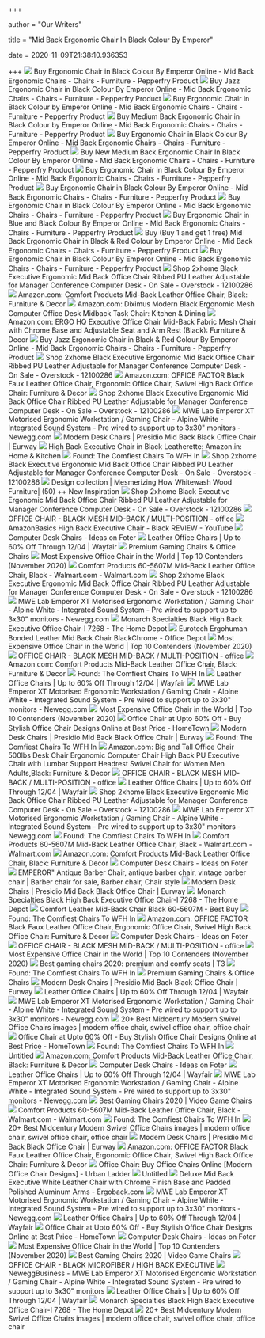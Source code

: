 +++
        
author = "Our Writers"
        
title = "Mid Back Ergonomic Chair In Black Colour By Emperor"
        
date = 2020-11-09T21:38:10.936353
        
+++
[ ![](https://ii1.pepperfry.com/media/catalog/product/m/i/1100x1210/mid-back-ergonomic-chair-in-black-colour-by-emperor-mid-back-ergonomic-chair-in-black-colour-by-empe-bhjolr.jpg)](https://ii1.pepperfry.com/media/catalog/product/m/i/1100x1210/mid-back-ergonomic-chair-in-black-colour-by-emperor-mid-back-ergonomic-chair-in-black-colour-by-empe-bhjolr.jpg) Buy Ergonomic Chair in Black Colour By Emperor Online - Mid Back Ergonomic  Chairs - Chairs - Furniture - Pepperfry Product
[ ![](https://ii1.pepperfry.com/media/catalog/product/j/a/568x625/jazz-high-back-ergonomic-chair-with-headrest-in-black-colour-by-emperor-jazz-high-back-ergonomic-cha-zsmeqn.jpg)](https://ii1.pepperfry.com/media/catalog/product/j/a/568x625/jazz-high-back-ergonomic-chair-with-headrest-in-black-colour-by-emperor-jazz-high-back-ergonomic-cha-zsmeqn.jpg) Buy Jazz Ergonomic Chair in Black Colour By Emperor Online - Mid Back  Ergonomic Chairs - Chairs - Furniture - Pepperfry Product
[ ![](https://ii1.pepperfry.com/media/catalog/product/e/r/568x625/ergonomic-chair-with-mesh-back-in-black-colour-by-emperor-ergonomic-chair-with-mesh-back-in-black-co-szxiz8.jpg)](https://ii1.pepperfry.com/media/catalog/product/e/r/568x625/ergonomic-chair-with-mesh-back-in-black-colour-by-emperor-ergonomic-chair-with-mesh-back-in-black-co-szxiz8.jpg) Buy Ergonomic Chair in Black Colour by Emperor Online - Mid Back Ergonomic  Chairs - Chairs - Furniture - Pepperfry Product
[ ![](https://ii1.pepperfry.com/media/catalog/product/m/e/568x625/medium-back-ergonomic-chair-in-black-colour-by-emperor-medium-back-ergonomic-chair-in-black-colour-b-w1smla.jpg)](https://ii1.pepperfry.com/media/catalog/product/m/e/568x625/medium-back-ergonomic-chair-in-black-colour-by-emperor-medium-back-ergonomic-chair-in-black-colour-b-w1smla.jpg) Buy Medium Back Ergonomic Chair in Black Colour by Emperor Online - Mid  Back Ergonomic Chairs - Chairs - Furniture - Pepperfry Product
[ ![](https://ii1.pepperfry.com/media/catalog/product/m/i/568x625/mid-back-ergonomic-chair-in-black-colour-by-emperor-mid-back-ergonomic-chair-in-black-colour-by-empe-7uj8kk.jpg)](https://ii1.pepperfry.com/media/catalog/product/m/i/568x625/mid-back-ergonomic-chair-in-black-colour-by-emperor-mid-back-ergonomic-chair-in-black-colour-by-empe-7uj8kk.jpg) Buy Ergonomic Chair in Black Colour By Emperor Online - Mid Back Ergonomic  Chairs - Chairs - Furniture - Pepperfry Product
[ ![](https://ii1.pepperfry.com/media/catalog/product/n/e/568x625/new-medium-back-ergonomic-chair-in-black-colour-by-emperor-new-medium-back-ergonomic-chair-in-black--1mzzfw.jpg)](https://ii1.pepperfry.com/media/catalog/product/n/e/568x625/new-medium-back-ergonomic-chair-in-black-colour-by-emperor-new-medium-back-ergonomic-chair-in-black--1mzzfw.jpg) Buy New Medium Back Ergonomic Chair In Black Colour By Emperor Online - Mid  Back Ergonomic Chairs - Chairs - Furniture - Pepperfry Product
[ ![](https://ii1.pepperfry.com/media/catalog/product/m/i/568x625/mid-back-ergonomic-chair-in-black-colour-by-emperor-mid-back-ergonomic-chair-in-black-colour-by-empe-kgtfdk.jpg)](https://ii1.pepperfry.com/media/catalog/product/m/i/568x625/mid-back-ergonomic-chair-in-black-colour-by-emperor-mid-back-ergonomic-chair-in-black-colour-by-empe-kgtfdk.jpg) Buy Ergonomic Chair in Black Colour By Emperor Online - Mid Back Ergonomic  Chairs - Chairs - Furniture - Pepperfry Product
[ ![](https://ii3.pepperfry.com/media/catalog/product/b/o/800x880/boom-high-back-ergonomic-chair-in-black-colour-by-emperor-boom-high-back-ergonomic-chair-in-black-co-acygk7.jpg)](https://ii3.pepperfry.com/media/catalog/product/b/o/800x880/boom-high-back-ergonomic-chair-in-black-colour-by-emperor-boom-high-back-ergonomic-chair-in-black-co-acygk7.jpg) Buy Ergonomic Chair in Black Colour By Emperor Online - Mid Back Ergonomic  Chairs - Chairs - Furniture - Pepperfry Product
[ ![](https://ii1.pepperfry.com/media/catalog/product/m/i/568x625/mid-back-ergonomic-chair-in-black-colour-by-emperor-mid-back-ergonomic-chair-in-black-colour-by-empe-xfcy30.jpg)](https://ii1.pepperfry.com/media/catalog/product/m/i/568x625/mid-back-ergonomic-chair-in-black-colour-by-emperor-mid-back-ergonomic-chair-in-black-colour-by-empe-xfcy30.jpg) Buy Ergonomic Chair in Black Colour By Emperor Online - Mid Back Ergonomic  Chairs - Chairs - Furniture - Pepperfry Product
[ ![](https://ii1.pepperfry.com/media/catalog/product/m/e/568x625/mesh-mid-back-ergonomic-chair-in-blue-and-black-colour-by-emperor-mesh-mid-back-ergonomic-chair-in-b-riknui.jpg)](https://ii1.pepperfry.com/media/catalog/product/m/e/568x625/mesh-mid-back-ergonomic-chair-in-blue-and-black-colour-by-emperor-mesh-mid-back-ergonomic-chair-in-b-riknui.jpg) Buy Ergonomic Chair in Blue and Black Colour By Emperor Online - Mid Back  Ergonomic Chairs - Chairs - Furniture - Pepperfry Product
[ ![](https://ii1.pepperfry.com/media/catalog/product/-/b/568x625/-buy-1-and-get-1-free---mid-back-ergonomic-chair-in-black---red-colour-by-emperor--buy-1-and-get-1-f-sbfxjz.jpg)](https://ii1.pepperfry.com/media/catalog/product/-/b/568x625/-buy-1-and-get-1-free---mid-back-ergonomic-chair-in-black---red-colour-by-emperor--buy-1-and-get-1-f-sbfxjz.jpg) Buy (Buy 1 and get 1 free) Mid Back Ergonomic Chair in Black & Red Colour  by Emperor Online - Mid Back Ergonomic Chairs - Chairs - Furniture -  Pepperfry Product
[ ![](https://ii1.pepperfry.com/media/catalog/product/m/i/568x625/mid-back-ergonomic-chair-in-black-colour-by-emperor-mid-back-ergonomic-chair-in-black-colour-by-empe-8ksaym.jpg)](https://ii1.pepperfry.com/media/catalog/product/m/i/568x625/mid-back-ergonomic-chair-in-black-colour-by-emperor-mid-back-ergonomic-chair-in-black-colour-by-empe-8ksaym.jpg) Buy Ergonomic Chair in Black Colour By Emperor Online - Mid Back Ergonomic  Chairs - Chairs - Furniture - Pepperfry Product
[ ![](https://ak1.ostkcdn.com/images/products/is/images/direct/19fb16ccb1f8cede2f57c5d8ba631215e989f08b/2xhome-Black-Executive-Ergonomic-Mid-Back-Office-Chair-Ribbed-PU-Leather-Adjustable-for-Manager-Conference-Computer-Desk.jpg)](https://ak1.ostkcdn.com/images/products/is/images/direct/19fb16ccb1f8cede2f57c5d8ba631215e989f08b/2xhome-Black-Executive-Ergonomic-Mid-Back-Office-Chair-Ribbed-PU-Leather-Adjustable-for-Manager-Conference-Computer-Desk.jpg) Shop 2xhome Black Executive Ergonomic Mid Back Office Chair Ribbed PU  Leather Adjustable for Manager Conference Computer Desk - On Sale -  Overstock - 12100286
[ ![](https://images-na.ssl-images-amazon.com/images/I/81Iaz%2B9ZBbL._AC_SY679_.jpg)](https://images-na.ssl-images-amazon.com/images/I/81Iaz%2B9ZBbL._AC_SY679_.jpg) Amazon.com: Comfort Products Mid-Back Leather Office Chair, Black: Furniture  & Decor
[ ![](https://images-na.ssl-images-amazon.com/images/I/61v2Wcz3VpL._AC_SX679_.jpg)](https://images-na.ssl-images-amazon.com/images/I/61v2Wcz3VpL._AC_SX679_.jpg) Amazon.com: Diximus Modern Black Ergonomic Mesh Computer Office Desk Midback  Task Chair: Kitchen & Dining
[ ![](https://images-na.ssl-images-amazon.com/images/I/71ivu7ic9%2BL._AC_SX450_.jpg)](https://images-na.ssl-images-amazon.com/images/I/71ivu7ic9%2BL._AC_SX450_.jpg) Amazon.com: ERGO HQ Executive Office Chair Mid-Back Fabric Mesh Chair with  Chrome Base and Adjustable Seat and Arm Rest (Black): Furniture & Decor
[ ![](https://ii1.pepperfry.com/media/catalog/product/j/a/568x625/jazz-high-back-ergonomic-chair-in-black---red-colour-by-emperor-jazz-high-back-ergonomic-chair-in-bl-pksfes.jpg)](https://ii1.pepperfry.com/media/catalog/product/j/a/568x625/jazz-high-back-ergonomic-chair-in-black---red-colour-by-emperor-jazz-high-back-ergonomic-chair-in-bl-pksfes.jpg) Buy Jazz Ergonomic Chair in Black & Red Colour By Emperor Online - Mid Back  Ergonomic Chairs - Chairs - Furniture - Pepperfry Product
[ ![](https://ak1.ostkcdn.com/images/products/is/images/direct/d14889e483284faeeb98b328ec1e3ca3aa364011/2xhome---Black---Mid-back---Ribbed-PU-leather-Adjustable-Seat-Office-Chair.jpg)](https://ak1.ostkcdn.com/images/products/is/images/direct/d14889e483284faeeb98b328ec1e3ca3aa364011/2xhome---Black---Mid-back---Ribbed-PU-leather-Adjustable-Seat-Office-Chair.jpg) Shop 2xhome Black Executive Ergonomic Mid Back Office Chair Ribbed PU  Leather Adjustable for Manager Conference Computer Desk - On Sale -  Overstock - 12100286
[ ![](https://images-na.ssl-images-amazon.com/images/I/71Tqbum0JgL._AC_SY606_.jpg)](https://images-na.ssl-images-amazon.com/images/I/71Tqbum0JgL._AC_SY606_.jpg) Amazon.com: OFFICE FACTOR Black Faux Leather Office Chair, Ergonomic Office  Chair, Swivel High Back Office Chair: Furniture & Decor
[ ![](https://ak1.ostkcdn.com/images/products/is/images/direct/0adbfc23ac6224b00c3958bd977107f9e171ac8c/2xhome-Black-Executive-Ergonomic-Mid-Back-Office-Chair-Ribbed-PU-Leather-Adjustable-for-Manager-Conference-Computer-Desk.jpg)](https://ak1.ostkcdn.com/images/products/is/images/direct/0adbfc23ac6224b00c3958bd977107f9e171ac8c/2xhome-Black-Executive-Ergonomic-Mid-Back-Office-Chair-Ribbed-PU-Leather-Adjustable-for-Manager-Conference-Computer-Desk.jpg) Shop 2xhome Black Executive Ergonomic Mid Back Office Chair Ribbed PU  Leather Adjustable for Manager Conference Computer Desk - On Sale -  Overstock - 12100286
[ ![](https://c1.neweggimages.com/ProductImageCompressAll1280/V15F_1314910233697671829fegfSysxy.jpg)](https://c1.neweggimages.com/ProductImageCompressAll1280/V15F_1314910233697671829fegfSysxy.jpg) MWE Lab Emperor XT Motorised Ergonomic Workstation / Gaming Chair - Alpine  White - Integrated Sound System - Pre wired to support up to 3x30" monitors  - Newegg.com
[ ![](https://www.eurway.com/Shared/Images/Product/Presidio-Mid-Back-Office-Chair-Black/presidio-mid-back-office-chair-black.jpg)](https://www.eurway.com/Shared/Images/Product/Presidio-Mid-Back-Office-Chair-Black/presidio-mid-back-office-chair-black.jpg) Modern Desk Chairs | Presidio Mid Back Black Office Chair | Eurway
[ ![](https://images-na.ssl-images-amazon.com/images/I/81yGNtQ7oJL._SX679_.jpg)](https://images-na.ssl-images-amazon.com/images/I/81yGNtQ7oJL._SX679_.jpg) High Back Executive Chair in Black Leatherette: Amazon.in: Home & Kitchen
[ ![](https://s.yimg.com/ny/api/res/1.2/DNdmW6MVYgw9iB.L09oJ_A--/YXBwaWQ9aGlnaGxhbmRlcjt3PTk2MDtoPTk2MA--/https://s.yimg.com/uu/api/res/1.2/lAd4QJ.y.pQ7Cm4k_HVpIA--~B/aD04MDA7dz04MDA7YXBwaWQ9eXRhY2h5b24-/https://media.zenfs.com/en/refinery29_778/14fb15ee43d688e9df5fc8801fb4e10b)](https://s.yimg.com/ny/api/res/1.2/DNdmW6MVYgw9iB.L09oJ_A--/YXBwaWQ9aGlnaGxhbmRlcjt3PTk2MDtoPTk2MA--/https://s.yimg.com/uu/api/res/1.2/lAd4QJ.y.pQ7Cm4k_HVpIA--~B/aD04MDA7dz04MDA7YXBwaWQ9eXRhY2h5b24-/https://media.zenfs.com/en/refinery29_778/14fb15ee43d688e9df5fc8801fb4e10b) Found: The Comfiest Chairs To WFH In
[ ![](https://ak1.ostkcdn.com/images/products/is/images/direct/c450036d1aa086545b472a30ab42fcf63ccc3559/2xhome---Black---Mid-back---Ribbed-PU-leather-Adjustable-Seat-Office-Chair.jpg)](https://ak1.ostkcdn.com/images/products/is/images/direct/c450036d1aa086545b472a30ab42fcf63ccc3559/2xhome---Black---Mid-back---Ribbed-PU-leather-Adjustable-Seat-Office-Chair.jpg) Shop 2xhome Black Executive Ergonomic Mid Back Office Chair Ribbed PU  Leather Adjustable for Manager Conference Computer Desk - On Sale -  Overstock - 12100286
[ ![](http://www.sswevents.com/cdn-l5/er/mesmerizing-white-black-steel-ergonomic-office-chair-fabric_office-furniture-ideas.jpg)](http://www.sswevents.com/cdn-l5/er/mesmerizing-white-black-steel-ergonomic-office-chair-fabric_office-furniture-ideas.jpg) Design collection | Mesmerizing How Whitewash Wood Furniture| (50) ++ New  Inspiration
[ ![](https://ak1.ostkcdn.com/images/products/is/images/direct/e1add714fa4ddae2601fb5045e4517da4e69e160/2xhome---Black---Mid-back---Ribbed-PU-leather-Adjustable-Seat-Office-Chair.jpg?impolicy=medium)](https://ak1.ostkcdn.com/images/products/is/images/direct/e1add714fa4ddae2601fb5045e4517da4e69e160/2xhome---Black---Mid-back---Ribbed-PU-leather-Adjustable-Seat-Office-Chair.jpg?impolicy=medium) Shop 2xhome Black Executive Ergonomic Mid Back Office Chair Ribbed PU  Leather Adjustable for Manager Conference Computer Desk - On Sale -  Overstock - 12100286
[ ![](http://www.monarchspec.com/pub/media/catalog/product/cache/1/image/468x367/e9c3970ab036de70892d86c6d221abfe/i/_/i_7265.jpg)](http://www.monarchspec.com/pub/media/catalog/product/cache/1/image/468x367/e9c3970ab036de70892d86c6d221abfe/i/_/i_7265.jpg) OFFICE CHAIR - BLACK MESH MID-BACK / MULTI-POSITION - office
[ ![](https://i.ytimg.com/vi/nXWu5Dk4-yw/mqdefault.jpg)](https://i.ytimg.com/vi/nXWu5Dk4-yw/mqdefault.jpg) AmazonBasics High Back Executive Chair - Black REVIEW - YouTube
[ ![](https://foter.com/photos/370/mid-back-leather-office-chair-4.jpg?s=pi)](https://foter.com/photos/370/mid-back-leather-office-chair-4.jpg?s=pi) Computer Desk Chairs - Ideas on Foter
[ ![](https://secure.img1-fg.wfcdn.com/im/14470526/compr-r85/9062/90621468/default.jpg)](https://secure.img1-fg.wfcdn.com/im/14470526/compr-r85/9062/90621468/default.jpg) Leather Office Chairs | Up to 60% Off Through 12/04 | Wayfair
[ ![](https://www.overclockers.co.uk/media/image/thumbnail/GC02BNC_233698_750x750.jpg)](https://www.overclockers.co.uk/media/image/thumbnail/GC02BNC_233698_750x750.jpg) Premium Gaming Chairs & Office Chairs
[ ![](https://images-na.ssl-images-amazon.com/images/I/4154luDLmIL.jpg)](https://images-na.ssl-images-amazon.com/images/I/4154luDLmIL.jpg) Most Expensive Office Chair in the World | Top 10 Contenders (November 2020)
[ ![](https://i5.walmartimages.com/asr/f956c21a-3953-4d70-b741-2655b53a368c_1.fd4e19257d93ae5c01a07aa6dbe480b9.jpeg?odnWidth=612&odnHeight=612&odnBg=ffffff)](https://i5.walmartimages.com/asr/f956c21a-3953-4d70-b741-2655b53a368c_1.fd4e19257d93ae5c01a07aa6dbe480b9.jpeg?odnWidth=612&odnHeight=612&odnBg=ffffff) Comfort Products 60-5607M Mid-Back Leather Office Chair, Black -  Walmart.com - Walmart.com
[ ![](https://ak1.ostkcdn.com/images/products/is/images/direct/180c54c13960c061526a484ebafcbf6ae6fabecf/2xhome-Black-Executive-Ergonomic-Mid-Back-Office-Chair-Ribbed-PU-Leather-Adjustable-for-Manager-Conference-Computer-Desk.jpg)](https://ak1.ostkcdn.com/images/products/is/images/direct/180c54c13960c061526a484ebafcbf6ae6fabecf/2xhome-Black-Executive-Ergonomic-Mid-Back-Office-Chair-Ribbed-PU-Leather-Adjustable-for-Manager-Conference-Computer-Desk.jpg) Shop 2xhome Black Executive Ergonomic Mid Back Office Chair Ribbed PU  Leather Adjustable for Manager Conference Computer Desk - On Sale -  Overstock - 12100286
[ ![](https://c1.neweggimages.com/ProductImageCompressAll300/ANC9S201103dLz12.jpg)](https://c1.neweggimages.com/ProductImageCompressAll300/ANC9S201103dLz12.jpg) MWE Lab Emperor XT Motorised Ergonomic Workstation / Gaming Chair - Alpine  White - Integrated Sound System - Pre wired to support up to 3x30" monitors  - Newegg.com
[ ![](https://images.homedepot-static.com/productImages/3617a6ff-2eb9-42c5-a505-56e35a02f877/svn/black-monarch-specialties-ergonomic-chairs-i-7268-64_1000.jpg)](https://images.homedepot-static.com/productImages/3617a6ff-2eb9-42c5-a505-56e35a02f877/svn/black-monarch-specialties-ergonomic-chairs-i-7268-64_1000.jpg) Monarch Specialties Black High Back Executive Office Chair-I 7268 - The  Home Depot
[ ![](https://media.officedepot.com/image/upload/b_rgb:FFFFFF,c_pad,dpr_1.0,f_auto,h_666,q_auto,w_500/c_pad,h_666,w_500/v1/products/424310/424310_p_eurotech_ergohuman_mid_back_lea_r_chair?pgw=1)](https://media.officedepot.com/image/upload/b_rgb:FFFFFF,c_pad,dpr_1.0,f_auto,h_666,q_auto,w_500/c_pad,h_666,w_500/v1/products/424310/424310_p_eurotech_ergohuman_mid_back_lea_r_chair?pgw=1) Eurotech Ergohuman Bonded Leather Mid Back Chair BlackChrome - Office Depot
[ ![](https://images-na.ssl-images-amazon.com/images/I/41RVXcv10gL.jpg)](https://images-na.ssl-images-amazon.com/images/I/41RVXcv10gL.jpg) Most Expensive Office Chair in the World | Top 10 Contenders (November 2020)
[ ![](http://www.monarchspec.com/pub/media/catalog/product/i/_/i_7265_la.jpg)](http://www.monarchspec.com/pub/media/catalog/product/i/_/i_7265_la.jpg) OFFICE CHAIR - BLACK MESH MID-BACK / MULTI-POSITION - office
[ ![](https://m.media-amazon.com/images/S/aplus-media/mg/9893bc2a-7f54-4750-90d3-8f8aea3e0810._SL300__.jpg)](https://m.media-amazon.com/images/S/aplus-media/mg/9893bc2a-7f54-4750-90d3-8f8aea3e0810._SL300__.jpg) Amazon.com: Comfort Products Mid-Back Leather Office Chair, Black: Furniture  & Decor
[ ![](https://s.yimg.com/ny/api/res/1.2/W5ep0LG4PIeccSqvnmz5RA--/YXBwaWQ9aGlnaGxhbmRlcjt3PTk2MDtoPTk2MA--/https://s.yimg.com/uu/api/res/1.2/K3gUOeVEGM8wXtXvZWpuKg--~B/aD03NTk7dz03NTk7YXBwaWQ9eXRhY2h5b24-/https://media.zenfs.com/en/refinery29_778/b63f04661eee29ee548270db419689cc)](https://s.yimg.com/ny/api/res/1.2/W5ep0LG4PIeccSqvnmz5RA--/YXBwaWQ9aGlnaGxhbmRlcjt3PTk2MDtoPTk2MA--/https://s.yimg.com/uu/api/res/1.2/K3gUOeVEGM8wXtXvZWpuKg--~B/aD03NTk7dz03NTk7YXBwaWQ9eXRhY2h5b24-/https://media.zenfs.com/en/refinery29_778/b63f04661eee29ee548270db419689cc) Found: The Comfiest Chairs To WFH In
[ ![](https://secure.img1-fg.wfcdn.com/im/40922918/resize-h600-w600%5Ecompr-r85/6435/6435809/Leather+Office+Chairs.jpg)](https://secure.img1-fg.wfcdn.com/im/40922918/resize-h600-w600%5Ecompr-r85/6435/6435809/Leather+Office+Chairs.jpg) Leather Office Chairs | Up to 60% Off Through 12/04 | Wayfair
[ ![](https://c1.neweggimages.com/ProductImage/V15F_131491023375444688kC0vO26sVM.jpg)](https://c1.neweggimages.com/ProductImage/V15F_131491023375444688kC0vO26sVM.jpg) MWE Lab Emperor XT Motorised Ergonomic Workstation / Gaming Chair - Alpine  White - Integrated Sound System - Pre wired to support up to 3x30" monitors  - Newegg.com
[ ![](https://images-na.ssl-images-amazon.com/images/I/41vGZBp3%2BjL.jpg)](https://images-na.ssl-images-amazon.com/images/I/41vGZBp3%2BjL.jpg) Most Expensive Office Chair in the World | Top 10 Contenders (November 2020)
[ ![](https://www.hometown.in/media/product/93/9553/67443/1-catalog_360.jpg)](https://www.hometown.in/media/product/93/9553/67443/1-catalog_360.jpg) Office Chair at Upto 60% Off - Buy Stylish Office Chair Designs Online at  Best Price - HomeTown
[ ![](https://www.eurway.com/Shared/Images/Product/Presidio-Mid-Back-Office-Chair-Black/presidio-mid-back-office-chair-black-back.jpg?bw=75&bh=75)](https://www.eurway.com/Shared/Images/Product/Presidio-Mid-Back-Office-Chair-Black/presidio-mid-back-office-chair-black-back.jpg?bw=75&bh=75) Modern Desk Chairs | Presidio Mid Back Black Office Chair | Eurway
[ ![](https://s.yimg.com/ny/api/res/1.2/BWqfHl6e7zpnbjzNXejBEA--/YXBwaWQ9aGlnaGxhbmRlcjt3PTk2MDtoPTk2MA--/https://s.yimg.com/uu/api/res/1.2/Piqzrz0apx8BgvVa5HIv8A--~B/aD04MDA7dz04MDA7YXBwaWQ9eXRhY2h5b24-/https://media.zenfs.com/en/refinery29_778/76b50074ff1187cbc64deacf18e99d2d)](https://s.yimg.com/ny/api/res/1.2/BWqfHl6e7zpnbjzNXejBEA--/YXBwaWQ9aGlnaGxhbmRlcjt3PTk2MDtoPTk2MA--/https://s.yimg.com/uu/api/res/1.2/Piqzrz0apx8BgvVa5HIv8A--~B/aD04MDA7dz04MDA7YXBwaWQ9eXRhY2h5b24-/https://media.zenfs.com/en/refinery29_778/76b50074ff1187cbc64deacf18e99d2d) Found: The Comfiest Chairs To WFH In
[ ![](https://images-na.ssl-images-amazon.com/images/I/51-Vj1C75sL._AC_SX679_.jpg)](https://images-na.ssl-images-amazon.com/images/I/51-Vj1C75sL._AC_SX679_.jpg) Amazon.com: Big and Tall Office Chair 500lbs Desk Chair Ergonomic Computer  Chair High Back PU Executive Chair with Lumbar Support Headrest Swivel Chair  for Women Men Adults,Black: Furniture & Decor
[ ![](http://www.monarchspec.com/pub/media/catalog/product/i/_/i_7265!f1.jpg)](http://www.monarchspec.com/pub/media/catalog/product/i/_/i_7265!f1.jpg) OFFICE CHAIR - BLACK MESH MID-BACK / MULTI-POSITION - office
[ ![](https://secure.img1-fg.wfcdn.com/im/36124313/compr-r85/1236/123651416/default.jpg)](https://secure.img1-fg.wfcdn.com/im/36124313/compr-r85/1236/123651416/default.jpg) Leather Office Chairs | Up to 60% Off Through 12/04 | Wayfair
[ ![](https://ak1.ostkcdn.com/images/products/is/images/direct/2a3298f6e994cb69364714fd8f934c1f39a29929/2xhome-Black-Executive-Ergonomic-Mid-Back-Office-Chair-Ribbed-PU-Leather-Adjustable-for-Manager-Conference-Computer-Desk.jpg)](https://ak1.ostkcdn.com/images/products/is/images/direct/2a3298f6e994cb69364714fd8f934c1f39a29929/2xhome-Black-Executive-Ergonomic-Mid-Back-Office-Chair-Ribbed-PU-Leather-Adjustable-for-Manager-Conference-Computer-Desk.jpg) Shop 2xhome Black Executive Ergonomic Mid Back Office Chair Ribbed PU  Leather Adjustable for Manager Conference Computer Desk - On Sale -  Overstock - 12100286
[ ![](https://c1.neweggimages.com/ProductImage/V15F_1314910233754446884iByegeYSS.jpg)](https://c1.neweggimages.com/ProductImage/V15F_1314910233754446884iByegeYSS.jpg) MWE Lab Emperor XT Motorised Ergonomic Workstation / Gaming Chair - Alpine  White - Integrated Sound System - Pre wired to support up to 3x30" monitors  - Newegg.com
[ ![](https://s.yimg.com/ny/api/res/1.2/3EIp94uSQ1spv.aHNwnMNQ--/YXBwaWQ9aGlnaGxhbmRlcjt3PTk2MDtoPTk2MA--/https://s.yimg.com/uu/api/res/1.2/LQYACUHnSDeuwoyVkupPTw--~B/aD04MDA7dz04MDA7YXBwaWQ9eXRhY2h5b24-/https://media.zenfs.com/en/refinery29_778/85e3837d41725c03e26d2a9d7bb01bde)](https://s.yimg.com/ny/api/res/1.2/3EIp94uSQ1spv.aHNwnMNQ--/YXBwaWQ9aGlnaGxhbmRlcjt3PTk2MDtoPTk2MA--/https://s.yimg.com/uu/api/res/1.2/LQYACUHnSDeuwoyVkupPTw--~B/aD04MDA7dz04MDA7YXBwaWQ9eXRhY2h5b24-/https://media.zenfs.com/en/refinery29_778/85e3837d41725c03e26d2a9d7bb01bde) Found: The Comfiest Chairs To WFH In
[ ![](https://i5.walmartimages.com/asr/8a99f06b-7039-4d1f-865b-046d838ef570_1.b70e18dea57bc93146ab56f9afad863e.jpeg?odnWidth=282&odnHeight=282&odnBg=ffffff)](https://i5.walmartimages.com/asr/8a99f06b-7039-4d1f-865b-046d838ef570_1.b70e18dea57bc93146ab56f9afad863e.jpeg?odnWidth=282&odnHeight=282&odnBg=ffffff) Comfort Products 60-5607M Mid-Back Leather Office Chair, Black -  Walmart.com - Walmart.com
[ ![](https://m.media-amazon.com/images/I/710vsMjIKQL._AC_UL400_.jpg)](https://m.media-amazon.com/images/I/710vsMjIKQL._AC_UL400_.jpg) Amazon.com: Comfort Products Mid-Back Leather Office Chair, Black: Furniture  & Decor
[ ![](https://foter.com/photos/205/flash-furniture-bt-660-1-bk-gg-mid-back-ergonomic-black-fabric-task-chair-with-adjustable-arms.jpg?s=t)](https://foter.com/photos/205/flash-furniture-bt-660-1-bk-gg-mid-back-ergonomic-black-fabric-task-chair-with-adjustable-arms.jpg?s=t) Computer Desk Chairs - Ideas on Foter
[ ![](https://i.pinimg.com/originals/f5/0d/f3/f50df3721cf241ed0bba61e3a1088269.jpg)](https://i.pinimg.com/originals/f5/0d/f3/f50df3721cf241ed0bba61e3a1088269.jpg) EMPEROR" Antique Barber Chair, antique barber chair, vintage barber chair |  Barber chair for sale, Barber chair, Chair style
[ ![](https://www.eurway.com/Shared/Images/Product/Presidio-Mid-Back-Office-Chair-Black/presidio-mid-back-office-chair-black-side.jpg?bw=75&bh=75)](https://www.eurway.com/Shared/Images/Product/Presidio-Mid-Back-Office-Chair-Black/presidio-mid-back-office-chair-black-side.jpg?bw=75&bh=75) Modern Desk Chairs | Presidio Mid Back Black Office Chair | Eurway
[ ![](https://images.homedepot-static.com/productImages/4e7e7e5a-ca1d-4a8b-a3d0-8fbda92ffded/svn/black-monarch-specialties-ergonomic-chairs-i-7268-c3_600.jpg)](https://images.homedepot-static.com/productImages/4e7e7e5a-ca1d-4a8b-a3d0-8fbda92ffded/svn/black-monarch-specialties-ergonomic-chairs-i-7268-c3_600.jpg) Monarch Specialties Black High Back Executive Office Chair-I 7268 - The  Home Depot
[ ![](https://pisces.bbystatic.com/image2/BestBuy_US/images/products/3524/3524082_sa.jpg)](https://pisces.bbystatic.com/image2/BestBuy_US/images/products/3524/3524082_sa.jpg) Comfort Leather Mid-Back Chair Black 60-5607M - Best Buy
[ ![](https://s.yimg.com/ny/api/res/1.2/jAyCM9uwIlse6VxyVdUQqw--/YXBwaWQ9aGlnaGxhbmRlcjt3PTk2MDtoPTk2MA--/https://s.yimg.com/uu/api/res/1.2/nhLNNr4MX1DXKMMy57qAMw--~B/aD0yNTAwO3c9MjUwMDthcHBpZD15dGFjaHlvbg--/https://media.zenfs.com/en/refinery29_778/5197f880efbe98fa38c85cde2a537d1c)](https://s.yimg.com/ny/api/res/1.2/jAyCM9uwIlse6VxyVdUQqw--/YXBwaWQ9aGlnaGxhbmRlcjt3PTk2MDtoPTk2MA--/https://s.yimg.com/uu/api/res/1.2/nhLNNr4MX1DXKMMy57qAMw--~B/aD0yNTAwO3c9MjUwMDthcHBpZD15dGFjaHlvbg--/https://media.zenfs.com/en/refinery29_778/5197f880efbe98fa38c85cde2a537d1c) Found: The Comfiest Chairs To WFH In
[ ![](https://m.media-amazon.com/images/S/aplus-media/sc/adf3cf70-7046-48a4-bd04-22d65056144f.__CR0,0,970,600_PT0_SX970_V1___.jpg)](https://m.media-amazon.com/images/S/aplus-media/sc/adf3cf70-7046-48a4-bd04-22d65056144f.__CR0,0,970,600_PT0_SX970_V1___.jpg) Amazon.com: OFFICE FACTOR Black Faux Leather Office Chair, Ergonomic Office  Chair, Swivel High Back Office Chair: Furniture & Decor
[ ![](https://foter.com/photos/361/mid-back-office-chair-4.jpg?s=pi)](https://foter.com/photos/361/mid-back-office-chair-4.jpg?s=pi) Computer Desk Chairs - Ideas on Foter
[ ![](http://www.monarchspec.com/pub/media/catalog/product/cache/1/thumbnail/308x216/beff4985b56e3afdbeabfc89641a4582/i/_/i_7244.jpg)](http://www.monarchspec.com/pub/media/catalog/product/cache/1/thumbnail/308x216/beff4985b56e3afdbeabfc89641a4582/i/_/i_7244.jpg) OFFICE CHAIR - BLACK MESH MID-BACK / MULTI-POSITION - office
[ ![](https://images-na.ssl-images-amazon.com/images/I/41p6ZAj5jwL.jpg)](https://images-na.ssl-images-amazon.com/images/I/41p6ZAj5jwL.jpg) Most Expensive Office Chair in the World | Top 10 Contenders (November 2020)
[ ![](https://cdn.mos.cms.futurecdn.net/zxPvL2EJDGyt78Yqh2EvQP.jpg)](https://cdn.mos.cms.futurecdn.net/zxPvL2EJDGyt78Yqh2EvQP.jpg) Best gaming chairs 2020: premium and comfy seats | T3
[ ![](https://s.yimg.com/ny/api/res/1.2/9nkeMIRyti.S0_Ae9tgGZA--/YXBwaWQ9aGlnaGxhbmRlcjt3PTk2MDtoPTk2MA--/https://s.yimg.com/uu/api/res/1.2/_RqPLNnRoQeOiE0IAdx9IQ--~B/aD04MDA7dz04MDA7YXBwaWQ9eXRhY2h5b24-/https://media.zenfs.com/en/refinery29_778/aec8dd97da622ca740e376af4f037af3)](https://s.yimg.com/ny/api/res/1.2/9nkeMIRyti.S0_Ae9tgGZA--/YXBwaWQ9aGlnaGxhbmRlcjt3PTk2MDtoPTk2MA--/https://s.yimg.com/uu/api/res/1.2/_RqPLNnRoQeOiE0IAdx9IQ--~B/aD04MDA7dz04MDA7YXBwaWQ9eXRhY2h5b24-/https://media.zenfs.com/en/refinery29_778/aec8dd97da622ca740e376af4f037af3) Found: The Comfiest Chairs To WFH In
[ ![](https://www.overclockers.co.uk/media/image/thumbnail/GC029NC_233710_750x750.jpg)](https://www.overclockers.co.uk/media/image/thumbnail/GC029NC_233710_750x750.jpg) Premium Gaming Chairs & Office Chairs
[ ![](https://www.eurway.com/Shared/Images/Product/Presidio-Mid-Back-Office-Chair-Black/presidio-mid-back-office-chair-dimension-drawing.jpg?bw=75&bh=75)](https://www.eurway.com/Shared/Images/Product/Presidio-Mid-Back-Office-Chair-Black/presidio-mid-back-office-chair-dimension-drawing.jpg?bw=75&bh=75) Modern Desk Chairs | Presidio Mid Back Black Office Chair | Eurway
[ ![](https://secure.img1-fg.wfcdn.com/im/62131931/compr-r85/1233/123331549/default.jpg)](https://secure.img1-fg.wfcdn.com/im/62131931/compr-r85/1233/123331549/default.jpg) Leather Office Chairs | Up to 60% Off Through 12/04 | Wayfair
[ ![](https://c1.neweggimages.com/ProductImage/V15F_131491023373204603t6hR7lWN9d.jpg)](https://c1.neweggimages.com/ProductImage/V15F_131491023373204603t6hR7lWN9d.jpg) MWE Lab Emperor XT Motorised Ergonomic Workstation / Gaming Chair - Alpine  White - Integrated Sound System - Pre wired to support up to 3x30" monitors  - Newegg.com
[ ![](https://i.pinimg.com/236x/e5/54/2a/e5542af88c2c13de1e807c81982eb19d--modern-office-chairs-executive-office-chairs.jpg)](https://i.pinimg.com/236x/e5/54/2a/e5542af88c2c13de1e807c81982eb19d--modern-office-chairs-executive-office-chairs.jpg) 20+ Best Midcentury Modern Swivel Office Chairs images | modern office chair,  swivel office chair, office chair
[ ![](https://www.hometown.in/media/product/81/1063/96783/1-catalog_360.jpg)](https://www.hometown.in/media/product/81/1063/96783/1-catalog_360.jpg) Office Chair at Upto 60% Off - Buy Stylish Office Chair Designs Online at  Best Price - HomeTown
[ ![](https://s.yimg.com/ny/api/res/1.2/_Ae5gKn.6yc3_iXS6Qxxtg--/YXBwaWQ9aGlnaGxhbmRlcjt3PTk2MDtoPTk2MA--/https://s.yimg.com/uu/api/res/1.2/vWJn_Myec5089K3gyPY3Wg--~B/aD02OTA7dz02OTA7YXBwaWQ9eXRhY2h5b24-/https://media.zenfs.com/en/refinery29_778/bb53169f72da9589a58b27d9c1e298a2)](https://s.yimg.com/ny/api/res/1.2/_Ae5gKn.6yc3_iXS6Qxxtg--/YXBwaWQ9aGlnaGxhbmRlcjt3PTk2MDtoPTk2MA--/https://s.yimg.com/uu/api/res/1.2/vWJn_Myec5089K3gyPY3Wg--~B/aD02OTA7dz02OTA7YXBwaWQ9eXRhY2h5b24-/https://media.zenfs.com/en/refinery29_778/bb53169f72da9589a58b27d9c1e298a2) Found: The Comfiest Chairs To WFH In
[ ![](x-raw-image:///01a94822bbe35bc28a1229fbaf3e2f072f9cc54d4217753a9a6e3bc9f868815d)](x-raw-image:///01a94822bbe35bc28a1229fbaf3e2f072f9cc54d4217753a9a6e3bc9f868815d) Untitled
[ ![](https://images-na.ssl-images-amazon.com/images/I/810sIT2qMVL._AC_SL1500_.jpg)](https://images-na.ssl-images-amazon.com/images/I/810sIT2qMVL._AC_SL1500_.jpg) Amazon.com: Comfort Products Mid-Back Leather Office Chair, Black: Furniture  & Decor
[ ![](https://foter.com/photos/342/computer-desk-chairs-7.jpg?s=pi)](https://foter.com/photos/342/computer-desk-chairs-7.jpg?s=pi) Computer Desk Chairs - Ideas on Foter
[ ![](https://secure.img1-fg.wfcdn.com/im/91687676/compr-r85/9067/90675700/default.jpg)](https://secure.img1-fg.wfcdn.com/im/91687676/compr-r85/9067/90675700/default.jpg) Leather Office Chairs | Up to 60% Off Through 12/04 | Wayfair
[ ![](https://c1.neweggimages.com/ProductImageCompressAll300/AH6H_131878467189043826KhH6Qd5A7G.jpg)](https://c1.neweggimages.com/ProductImageCompressAll300/AH6H_131878467189043826KhH6Qd5A7G.jpg) MWE Lab Emperor XT Motorised Ergonomic Workstation / Gaming Chair - Alpine  White - Integrated Sound System - Pre wired to support up to 3x30" monitors  - Newegg.com
[ ![](https://vader-prod.s3.amazonaws.com/1586266266-41bruep-nul-1586266254.jpg)](https://vader-prod.s3.amazonaws.com/1586266266-41bruep-nul-1586266254.jpg) Best Gaming Chairs 2020 | Video Game Chairs
[ ![](https://i5.walmartimages.com/dfw/6e29e393-509d/k2-_ca05004e-24a2-48fd-b7a5-5b430f5f0235.v1.jpg)](https://i5.walmartimages.com/dfw/6e29e393-509d/k2-_ca05004e-24a2-48fd-b7a5-5b430f5f0235.v1.jpg) Comfort Products 60-5607M Mid-Back Leather Office Chair, Black -  Walmart.com - Walmart.com
[ ![](https://s.yimg.com/ny/api/res/1.2/Wq70p09pGVe_EsWmKW_kKA--/YXBwaWQ9aGlnaGxhbmRlcjt3PTk2MDtoPTk2MA--/https://s.yimg.com/uu/api/res/1.2/hBDomEz2MR_j8R2KFrM_dQ--~B/aD03MDA7dz03MDA7YXBwaWQ9eXRhY2h5b24-/https://media.zenfs.com/en/refinery29_778/b72870668e0cfe28dd13eccce6d29725)](https://s.yimg.com/ny/api/res/1.2/Wq70p09pGVe_EsWmKW_kKA--/YXBwaWQ9aGlnaGxhbmRlcjt3PTk2MDtoPTk2MA--/https://s.yimg.com/uu/api/res/1.2/hBDomEz2MR_j8R2KFrM_dQ--~B/aD03MDA7dz03MDA7YXBwaWQ9eXRhY2h5b24-/https://media.zenfs.com/en/refinery29_778/b72870668e0cfe28dd13eccce6d29725) Found: The Comfiest Chairs To WFH In
[ ![](https://i.pinimg.com/236x/84/04/52/84045222d475699b6288782a946f2743--modern-office-chairs-modern-offices.jpg)](https://i.pinimg.com/236x/84/04/52/84045222d475699b6288782a946f2743--modern-office-chairs-modern-offices.jpg) 20+ Best Midcentury Modern Swivel Office Chairs images | modern office chair,  swivel office chair, office chair
[ ![](https://www.eurway.com/Shared/Images/Product/Presidio-Mid-Back-Office-Chair-Black/presidio-mid-back-office-chair-black-room.jpg?bw=75&bh=75)](https://www.eurway.com/Shared/Images/Product/Presidio-Mid-Back-Office-Chair-Black/presidio-mid-back-office-chair-black-room.jpg?bw=75&bh=75) Modern Desk Chairs | Presidio Mid Back Black Office Chair | Eurway
[ ![](https://images-na.ssl-images-amazon.com/images/I/71xVIavlb5L._AC_SY606_.jpg)](https://images-na.ssl-images-amazon.com/images/I/71xVIavlb5L._AC_SY606_.jpg) Amazon.com: OFFICE FACTOR Black Faux Leather Office Chair, Ergonomic Office  Chair, Swivel High Back Office Chair: Furniture & Decor
[ ![](https://www.ulcdn.net/images/products/300758/original/Edmund_Beta_Base_Study_Chair_LP.jpg?1601008698)](https://www.ulcdn.net/images/products/300758/original/Edmund_Beta_Base_Study_Chair_LP.jpg?1601008698) Office Chair: Buy Office Chairs Online [Modern Office Chair Designs] -  Urban Ladder
[ ![](x-raw-image:///2c2cc8ce3045d898c6ba690b3102b3e820789d78cdf363dc886664cd92e0b1d4)](x-raw-image:///2c2cc8ce3045d898c6ba690b3102b3e820789d78cdf363dc886664cd92e0b1d4) Untitled
[ ![](https://www.ergoback.com/wp-content/uploads/2015/08/7271_Back_hi.jpg)](https://www.ergoback.com/wp-content/uploads/2015/08/7271_Back_hi.jpg) Deluxe Mid Back Executive White Leather Chair with Chrome Finish Base and  Padded Polished Aluminum Arms - Ergoback.com
[ ![](https://c1.neweggimages.com/ProductImageCompressAll300/AEG2_1_20190731705749255.jpg)](https://c1.neweggimages.com/ProductImageCompressAll300/AEG2_1_20190731705749255.jpg) MWE Lab Emperor XT Motorised Ergonomic Workstation / Gaming Chair - Alpine  White - Integrated Sound System - Pre wired to support up to 3x30" monitors  - Newegg.com
[ ![](https://secure.img1-fg.wfcdn.com/im/02168026/compr-r85/1209/120906105/default.jpg)](https://secure.img1-fg.wfcdn.com/im/02168026/compr-r85/1209/120906105/default.jpg) Leather Office Chairs | Up to 60% Off Through 12/04 | Wayfair
[ ![](https://www.hometown.in/media/product/42/4533/57643/1-catalog_360.jpg)](https://www.hometown.in/media/product/42/4533/57643/1-catalog_360.jpg) Office Chair at Upto 60% Off - Buy Stylish Office Chair Designs Online at  Best Price - HomeTown
[ ![](https://foter.com/photos/249/giantex-pu-leather-ergonomic-high-back-executive-computer-desk-task-office-chair-black.jpg?s=t)](https://foter.com/photos/249/giantex-pu-leather-ergonomic-high-back-executive-computer-desk-task-office-chair-black.jpg?s=t) Computer Desk Chairs - Ideas on Foter
[ ![](https://www.agent.media/wp-content/uploads/2017/03/photo_gallery_eames_executive_chair_02-e1490372345437.jpg)](https://www.agent.media/wp-content/uploads/2017/03/photo_gallery_eames_executive_chair_02-e1490372345437.jpg) Most Expensive Office Chair in the World | Top 10 Contenders (November 2020)
[ ![](https://hips.hearstapps.com/vader-prod.s3.amazonaws.com/1586885406-progrid-1586885396.jpg?crop=1.00xw:0.798xh;0,0.177xh)](https://hips.hearstapps.com/vader-prod.s3.amazonaws.com/1586885406-progrid-1586885396.jpg?crop=1.00xw:0.798xh;0,0.177xh) Best Gaming Chairs 2020 | Video Game Chairs
[ ![](http://www.monarchspec.com/pub/media/catalog/product/cache/1/image/468x367/e9c3970ab036de70892d86c6d221abfe/i/_/i_7249.jpg)](http://www.monarchspec.com/pub/media/catalog/product/cache/1/image/468x367/e9c3970ab036de70892d86c6d221abfe/i/_/i_7249.jpg) OFFICE CHAIR - BLACK MICROFIBER / HIGH BACK EXECUTIVE
[ ![](https://c1.neweggimages.com/NeweggImage/ProductImageCompressAll300/ABD5_1320431706650291264EBkINeJWM.jpg)](https://c1.neweggimages.com/NeweggImage/ProductImageCompressAll300/ABD5_1320431706650291264EBkINeJWM.jpg) NeweggBusiness - MWE Lab Emperor XT Motorised Ergonomic Workstation /  Gaming Chair - Alpine White - Integrated Sound System - Pre wired to  support up to 3x30" monitors
[ ![](https://secure.img1-fg.wfcdn.com/im/57966903/compr-r85/1253/125338726/default.jpg)](https://secure.img1-fg.wfcdn.com/im/57966903/compr-r85/1253/125338726/default.jpg) Leather Office Chairs | Up to 60% Off Through 12/04 | Wayfair
[ ![](https://images.homedepot-static.com/productImages/e5683c1f-76aa-472d-a5c5-4357c30e6b16/svn/black-monarch-specialties-ergonomic-chairs-i-7268-31_600.jpg)](https://images.homedepot-static.com/productImages/e5683c1f-76aa-472d-a5c5-4357c30e6b16/svn/black-monarch-specialties-ergonomic-chairs-i-7268-31_600.jpg) Monarch Specialties Black High Back Executive Office Chair-I 7268 - The  Home Depot
[ ![](https://i.pinimg.com/236x/fb/8d/69/fb8d696503f9045692c93b1513a6cce6--modern-office-chairs-executive-office-chairs.jpg)](https://i.pinimg.com/236x/fb/8d/69/fb8d696503f9045692c93b1513a6cce6--modern-office-chairs-executive-office-chairs.jpg) 20+ Best Midcentury Modern Swivel Office Chairs images | modern office chair,  swivel office chair, office chair
